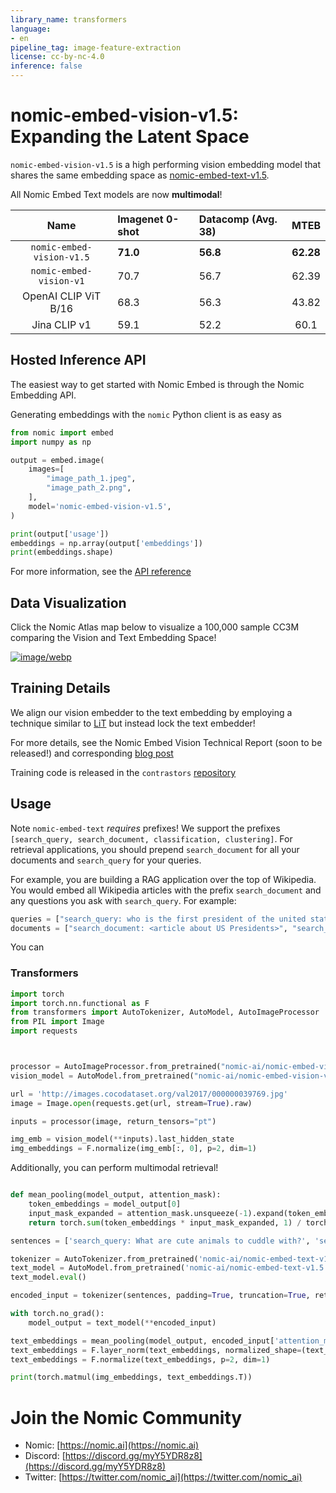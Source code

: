 ```yaml
---
library_name: transformers
language:
- en
pipeline_tag: image-feature-extraction
license: cc-by-nc-4.0
inference: false
---
```


# nomic-embed-vision-v1.5: Expanding the Latent Space

`nomic-embed-vision-v1.5` is a high performing vision embedding model that shares the same embedding space as [nomic-embed-text-v1.5](https://huggingface.co/nomic-ai/nomic-embed-text-v1.5).

All Nomic Embed Text models are now **multimodal**!

| Name                             | Imagenet 0-shot | Datacomp (Avg. 38) | MTEB      |
| :-------------------------------:| :-------------- | :----------------- | :------:  | 
| `nomic-embed-vision-v1.5`        | **71.0**        | **56.8**           | **62.28** | 
| `nomic-embed-vision-v1`          | 70.7            | 56.7               | 62.39     |
| OpenAI CLIP ViT B/16             | 68.3            | 56.3               | 43.82     |
| Jina CLIP v1                     | 59.1            | 52.2               | 60.1      |


## Hosted Inference API

The easiest way to get started with Nomic Embed is through the Nomic Embedding API.

Generating embeddings with the `nomic` Python client is as easy as 
```python
from nomic import embed
import numpy as np

output = embed.image(
    images=[
        "image_path_1.jpeg",
        "image_path_2.png",
    ],
    model='nomic-embed-vision-v1.5',
)

print(output['usage'])
embeddings = np.array(output['embeddings'])
print(embeddings.shape)
```
For more information, see the [API reference](https://docs.nomic.ai/reference/endpoints/nomic-embed-vision)

## Data Visualization
Click the Nomic Atlas map below to visualize a 100,000 sample CC3M comparing the Vision and Text Embedding Space!


[![image/webp](https://cdn-uploads.huggingface.co/production/uploads/607997c83a565c15675055b3/aKJogjDQ4BBiYGRIIrFMa.webp)](https://atlas.nomic.ai/data/nomic-multimodal-series/cc3m-100k-image-bytes-v15/map)

## Training Details

We align our vision embedder to the text embedding by employing a technique similar to [LiT](https://arxiv.org/abs/2111.07991) but instead lock the text embedder!

For more details, see the Nomic Embed Vision Technical Report (soon to be released!) and corresponding [blog post](https://blog.nomic.ai/posts/nomic-embed-vision)

Training code is released in the `contrastors` [repository](https://github.com/nomic-ai/contrastors)

## Usage

Note `nomic-embed-text` *requires* prefixes! We support the prefixes `[search_query, search_document, classification, clustering]`.
For retrieval applications, you should prepend `search_document` for all your documents and `search_query` for your queries.

For example, you are building a RAG application over the top of Wikipedia. You would embed all Wikipedia articles with the prefix `search_document`
and any questions you ask with `search_query`. For example:
```python
queries = ["search_query: who is the first president of the united states?", "search_query: when was babe ruth born?"]
documents = ["search_document: <article about US Presidents>", "search_document: <article about Babe Ruth>"]
```
You can 
### Transformers

```python
import torch
import torch.nn.functional as F
from transformers import AutoTokenizer, AutoModel, AutoImageProcessor
from PIL import Image
import requests



processor = AutoImageProcessor.from_pretrained("nomic-ai/nomic-embed-vision-v1.5")
vision_model = AutoModel.from_pretrained("nomic-ai/nomic-embed-vision-v1.5", trust_remote_code=True)

url = 'http://images.cocodataset.org/val2017/000000039769.jpg'
image = Image.open(requests.get(url, stream=True).raw)

inputs = processor(image, return_tensors="pt")

img_emb = vision_model(**inputs).last_hidden_state
img_embeddings = F.normalize(img_emb[:, 0], p=2, dim=1)
```

Additionally, you can perform multimodal retrieval!

```python

def mean_pooling(model_output, attention_mask):
    token_embeddings = model_output[0]
    input_mask_expanded = attention_mask.unsqueeze(-1).expand(token_embeddings.size()).float()
    return torch.sum(token_embeddings * input_mask_expanded, 1) / torch.clamp(input_mask_expanded.sum(1), min=1e-9)

sentences = ['search_query: What are cute animals to cuddle with?', 'search_query: What do cats look like?']

tokenizer = AutoTokenizer.from_pretrained('nomic-ai/nomic-embed-text-v1.5')
text_model = AutoModel.from_pretrained('nomic-ai/nomic-embed-text-v1.5', trust_remote_code=True)
text_model.eval()

encoded_input = tokenizer(sentences, padding=True, truncation=True, return_tensors='pt')

with torch.no_grad():
    model_output = text_model(**encoded_input)

text_embeddings = mean_pooling(model_output, encoded_input['attention_mask'])
text_embeddings = F.layer_norm(text_embeddings, normalized_shape=(text_embeddings.shape[1],))
text_embeddings = F.normalize(text_embeddings, p=2, dim=1)

print(torch.matmul(img_embeddings, text_embeddings.T))
```


# Join the Nomic Community

- Nomic: [https://nomic.ai](https://nomic.ai)
- Discord: [https://discord.gg/myY5YDR8z8](https://discord.gg/myY5YDR8z8)
- Twitter: [https://twitter.com/nomic_ai](https://twitter.com/nomic_ai)
